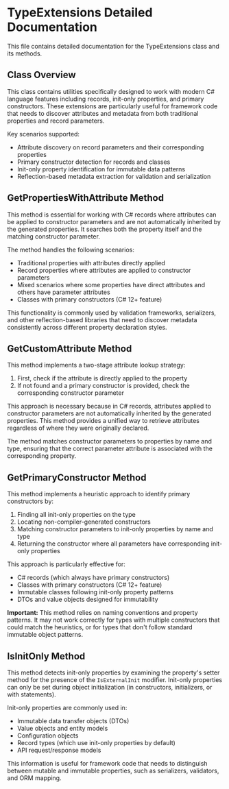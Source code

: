 # TypeExtensions Detailed Documentation

This file contains detailed documentation for the TypeExtensions class and its methods.

## Class Overview

This class contains utilities specifically designed to work with modern C# language features
including records, init-only properties, and primary constructors. These extensions are particularly
useful for framework code that needs to discover attributes and metadata from both traditional
properties and record parameters.

Key scenarios supported:
- Attribute discovery on record parameters and their corresponding properties
- Primary constructor detection for records and classes
- Init-only property identification for immutable data patterns
- Reflection-based metadata extraction for validation and serialization

## GetPropertiesWithAttribute Method

This method is essential for working with C# records where attributes can be applied
to constructor parameters and are not automatically inherited by the generated properties.
It searches both the property itself and the matching constructor parameter.

The method handles the following scenarios:
- Traditional properties with attributes directly applied
- Record properties where attributes are applied to constructor parameters
- Mixed scenarios where some properties have direct attributes and others have parameter attributes
- Classes with primary constructors (C# 12+ feature)

This functionality is commonly used by validation frameworks, serializers,
and other reflection-based libraries that need to discover metadata consistently
across different property declaration styles.

## GetCustomAttribute Method

This method implements a two-stage attribute lookup strategy:
1. First, check if the attribute is directly applied to the property
2. If not found and a primary constructor is provided, check the corresponding constructor parameter

This approach is necessary because in C# records, attributes applied to constructor
parameters are not automatically inherited by the generated properties. This method provides
a unified way to retrieve attributes regardless of where they were originally declared.

The method matches constructor parameters to properties by name and type, ensuring
that the correct parameter attribute is associated with the corresponding property.

## GetPrimaryConstructor Method

This method implements a heuristic approach to identify primary constructors by:
1. Finding all init-only properties on the type
2. Locating non-compiler-generated constructors
3. Matching constructor parameters to init-only properties by name and type
4. Returning the constructor where all parameters have corresponding init-only properties

This approach is particularly effective for:
- C# records (which always have primary constructors)
- Classes with primary constructors (C# 12+ feature)
- Immutable classes following init-only property patterns
- DTOs and value objects designed for immutability

**Important:** This method relies on naming conventions and property patterns.
It may not work correctly for types with multiple constructors that could match the heuristics,
or for types that don't follow standard immutable object patterns.

## IsInitOnly Method

This method detects init-only properties by examining the property's setter method
for the presence of the `IsExternalInit` modifier. Init-only properties
can only be set during object initialization (in constructors, initializers, or with statements).

Init-only properties are commonly used in:
- Immutable data transfer objects (DTOs)
- Value objects and entity models
- Configuration objects
- Record types (which use init-only properties by default)
- API request/response models

This information is useful for framework code that needs to distinguish between
mutable and immutable properties, such as serializers, validators, and ORM mapping.
